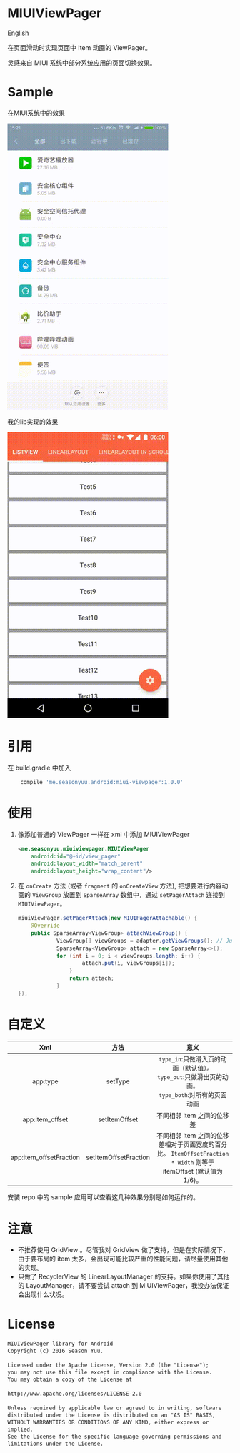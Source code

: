 MIUIViewPager
==============
[English](./README.markdown)

在页面滑动时实现页面中 Item 动画的 ViewPager。

灵感来自 MIUI 系统中部分系统应用的页面切换效果。

Sample
========
在MIUI系统中的效果

![](./miui_sample.gif)

我的lib实现的效果

![](./library_sample.gif)

引用
=======
在 build.gradle 中加入
```groovy
    compile 'me.seasonyuu.android:miui-viewpager:1.0.0'
```

使用
=====
1. 像添加普通的 ViewPager 一样在 xml 中添加 MIUIViewPager

    ```xml
    <me.seasonyuu.miuiviewpager.MIUIViewPager
        android:id="@+id/view_pager"
        android:layout_width="match_parent"
        android:layout_height="wrap_content"/>
    ```

2.  在 `onCreate` 方法 (或者 `fragment` 的 `onCreateView` 方法), 把想要进行内容动画的 `ViewGroup` 放置到 `SparseArray` 数组中，通过 `setPagerAttach` 连接到 `MIUIViewPager`。

    ```java
    miuiViewPager.setPagerAttach(new MIUIPagerAttachable() {
        @Override
        public SparseArray<ViewGroup> attachViewGroup() {
                ViewGroup[] viewGroups = adapter.getViewGroups(); // Just get your ViewGroup in ViewPager
                SparseArray<ViewGroup> attach = new SparseArray<>();
                for (int i = 0; i < viewGroups.length; i++) {
                        attach.put(i, viewGroups[i]);
                    }
                    return attach;
                }
    });
    ```

自定义
====

| Xml | 方法 | 意义 |
| :----: | :----: | :----: |
| app:type | setType | `type_in`:只做滑入页的动画（默认值）。<br/>`type_out`:只做滑出页的动画。<br/>`type_both`:对所有的页面动画 |
| app:item_offset | setItemOffset | 不同相邻 item 之间的位移差 |
| app:item_offsetFraction | setItemOffsetFraction | 不同相邻 item 之间的位移差相对于页面宽度的百分比。 `ItemOffsetFraction * Width` 则等于itemOffset (默认值为 1/6)。 |

安装 repo 中的 sample 应用可以查看这几种效果分别是如何运作的。

注意
======
* 不推荐使用 GridView 。尽管我对 GridView 做了支持，但是在实际情况下，由于要布局的 item 太多，会出现可能比较严重的性能问题，请尽量使用其他的实现。
* 只做了 RecyclerView 的 LinearLayoutManager 的支持。如果你使用了其他的 LayoutManager，请不要尝试 attach 到 MIUIViewPager，我没办法保证会出现什么状况。

License
====
```
MIUIViewPager library for Android
Copyright (c) 2016 Season Yuu.

Licensed under the Apache License, Version 2.0 (the "License");
you may not use this file except in compliance with the License.
You may obtain a copy of the License at

http://www.apache.org/licenses/LICENSE-2.0

Unless required by applicable law or agreed to in writing, software
distributed under the License is distributed on an "AS IS" BASIS,
WITHOUT WARRANTIES OR CONDITIONS OF ANY KIND, either express or implied.
See the License for the specific language governing permissions and
limitations under the License.
```
